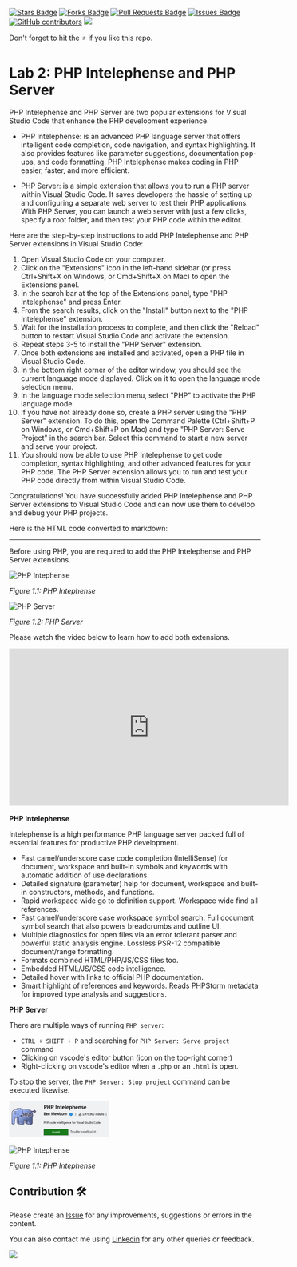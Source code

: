 <a href="https://github.com/drshahizan/learn-php/stargazers"><img src="https://img.shields.io/github/stars/drshahizan/learn-php" alt="Stars Badge"/></a>
<a href="https://github.com/drshahizan/learn-php/network/members"><img src="https://img.shields.io/github/forks/drshahizan/learn-php" alt="Forks Badge"/></a>
<a href="https://github.com/drshahizan/learn-php/pulls"><img src="https://img.shields.io/github/issues-pr/drshahizan/learn-php" alt="Pull Requests Badge"/></a>
<a href="https://github.com/drshahizan/learn-php/issues"><img src="https://img.shields.io/github/issues/drshahizan/learn-php" alt="Issues Badge"/></a>
<a href="https://github.com/drshahizan/learn-php/graphs/contributors"><img alt="GitHub contributors" src="https://img.shields.io/github/contributors/drshahizan/learn-php?color=2b9348"></a>
![](https://visitor-badge.glitch.me/badge?page_id=drshahizan/learn-php)

Don't forget to hit the :star: if you like this repo.

# Lab 2: PHP Intelephense and PHP Server

PHP Intelephense and PHP Server are two popular extensions for Visual Studio Code that enhance the PHP development experience.

- PHP Intelephense: is an advanced PHP language server that offers intelligent code completion, code navigation, and syntax highlighting. It also provides features like parameter suggestions, documentation pop-ups, and code formatting. PHP Intelephense makes coding in PHP easier, faster, and more efficient.

- PHP Server: is a simple extension that allows you to run a PHP server within Visual Studio Code. It saves developers the hassle of setting up and configuring a separate web server to test their PHP applications. With PHP Server, you can launch a web server with just a few clicks, specify a root folder, and then test your PHP code within the editor.

Here are the step-by-step instructions to add PHP Intelephense and PHP Server extensions in Visual Studio Code:

1. Open Visual Studio Code on your computer.
2. Click on the "Extensions" icon in the left-hand sidebar (or press Ctrl+Shift+X on Windows, or Cmd+Shift+X on Mac) to open the Extensions panel.
3. In the search bar at the top of the Extensions panel, type "PHP Intelephense" and press Enter.
4. From the search results, click on the "Install" button next to the "PHP Intelephense" extension.
5. Wait for the installation process to complete, and then click the "Reload" button to restart Visual Studio Code and activate the extension.
6. Repeat steps 3-5 to install the "PHP Server" extension.
7. Once both extensions are installed and activated, open a PHP file in Visual Studio Code.
8. In the bottom right corner of the editor window, you should see the current language mode displayed. Click on it to open the language mode selection menu.
9. In the language mode selection menu, select "PHP" to activate the PHP language mode.
10. If you have not already done so, create a PHP server using the "PHP Server" extension. To do this, open the Command Palette (Ctrl+Shift+P on Windows, or Cmd+Shift+P on Mac) and type "PHP Server: Serve Project" in the search bar. Select this command to start a new server and serve your project.
11. You should now be able to use PHP Intelephense to get code completion, syntax highlighting, and other advanced features for your PHP code. The PHP Server extension allows you to run and test your PHP code directly from within Visual Studio Code.

Congratulations! You have successfully added PHP Intelephense and PHP Server extensions to Visual Studio Code and can now use them to develop and debug your PHP projects.

Here is the HTML code converted to markdown:

---

Before using PHP, you are required to add the PHP Intelephense and PHP Server extensions.

![PHP Intephense](https://elearning.utm.my/21222/draftfile.php/78793/user/draft/240877344/Screenshot%202022-05-26%20at%203.25.28%20PM.png "PHP Intephense")

*Figure 1.1: PHP Intephense*

![PHP Server](https://elearning.utm.my/21222/draftfile.php/78793/user/draft/240877344/Screenshot%202022-05-26%20at%203.26.58%20PM.png "PHP Server")

*Figure 1.2: PHP Server*

Please watch the video below to learn how to add both extensions.

<iframe width="560" height="315" src="https://www.youtube.com/embed/4vKJMLXGirw" title="YouTube video player" frameborder="0" allow="accelerometer; autoplay; clipboard-write; encrypted-media; gyroscope; picture-in-picture" allowfullscreen></iframe>

**PHP Intelephense**

Intelephense is a high performance PHP language server packed full of essential features for productive PHP development.

- Fast camel/underscore case code completion (IntelliSense) for document, workspace and built-in symbols and keywords with automatic addition of use declarations.
- Detailed signature (parameter) help for document, workspace and built-in constructors, methods, and functions.
- Rapid workspace wide go to definition support. Workspace wide find all references.
- Fast camel/underscore case workspace symbol search. Full document symbol search that also powers breadcrumbs and outline UI.
- Multiple diagnostics for open files via an error tolerant parser and powerful static analysis engine. Lossless PSR-12 compatible document/range formatting.
- Formats combined HTML/PHP/JS/CSS files too.
- Embedded HTML/JS/CSS code intelligence.
- Detailed hover with links to official PHP documentation.
- Smart highlight of references and keywords. Reads PHPStorm metadata for improved type analysis and suggestions.

**PHP Server**

There are multiple ways of running `PHP server`:

- `CTRL + SHIFT + P` and searching for `PHP Server: Serve project` command
- Clicking on vscode's editor button (icon on the top-right corner)
- Right-clicking on vscode's editor when a `.php` or an `.html` is open.

To stop the server, the `PHP Server: Stop project` command can be executed likewise.

<img src="./download/lab2-1.png" width="200" />

![PHP Intephense](https://elearning.utm.my/21222/draftfile.php/78793/user/draft/240877344/Screenshot%202022-05-26%20at%203.39.06%20PM.png "PHP Intephense")

*Figure 1.1: PHP Intephense*

## Contribution 🛠️
Please create an [Issue](https://github.com/drshahizan/learn-php/issues) for any improvements, suggestions or errors in the content.

You can also contact me using [Linkedin](https://www.linkedin.com/in/drshahizan/) for any other queries or feedback.

![](https://visitor-badge.glitch.me/badge?page_id=drshahizan)
